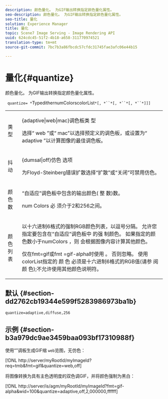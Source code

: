 ```yaml
---
description: 颜色量化。 为GIF输出转换指定颜色量化属性。
seo-description: 颜色量化。 为GIF输出转换指定颜色量化属性。
seo-title: 量化
solution: Experience Manager
title: 量化
topic: Scene7 Image Serving - Image Rendering API
uuid: 624cdc45-51f2-4b18-a658-311770974521
translation-type: tm+mt
source-git-commit: 7bc7b3a86fbcdc57cfdc31745fae3afc06e44b15

---
```



# 量化{#quantize}

颜色量化。 为GIF输出转换指定颜色量化属性。

` quantize= *`TypedithernumColorscolorList`*[, *``*[, *``*[, *``*]]]`

<table id="simpletable_6BF155FCB8224E7EBFC8D8375AD26A71"> 
 <tr class="strow"> 
  <td class="stentry"> <p> <span class="codeph"> <span class="varname"> 类型 </span></span> </p> </td> 
  <td class="stentry"> <p> <span class="codeph"> {adaptive|web|mac}调色板类 </span> 型 </p> <p>选择“ <span class="codeph"> web </span>”或“ <span class="codeph"> mac”以选择预定义的调色板，或设置为“ </span>adaptive <span class="codeph"></span>”以计算图像的最佳调色板。 </p> </td> 
 </tr> 
 <tr class="strow"> 
  <td class="stentry"> <p> <span class="codeph"> <span class="varname"> 抖动 </span></span> </p> </td> 
  <td class="stentry"> <p> <span class="codeph"> {dumsal|off}仿色 </span> 选项 </p> <p>为Floyd-Steinberg错误扩散选择“扩散”或“关闭”可禁用仿色。 </p> </td> 
 </tr> 
 <tr class="strow"> 
  <td class="stentry"> <p> <span class="codeph"> <span class="varname"> 颜色数 </span></span> </p> </td> 
  <td class="stentry"> <p>“自适应”调色板中包含的输出颜色( <span class="codeph"> 整 </span>数)数。 </p> <p> <span class="codeph"> num <span class="varname"> Colors </span> 必 </span> 须介于2和256之间。 </p> </td> 
 </tr> 
 <tr class="strow"> 
  <td class="stentry"> <p> <span class="codeph"> 颜 <span class="varname"> 色列表 </span></span> </p> </td> 
  <td class="stentry"> <p>以十六进制6格式的强制RGB颜色列表，以逗号分隔。 允许您指定要包含在“自适应”调色板中 <span class="codeph"> 的强 </span>制颜色。 如果指定的颜色数小于numColors <span class="codeph"> ，则 </span>会根据图像内容计算其他颜色。 </p> <p>仅在fmt=gif或fmt <span class="codeph"></span> =gif-alpha时使用 <span class="codeph"></span>。 否则忽略。 使用colorList指定的 <span class="codeph"> 颜 <span class="varname"> 色 </span> 必须是十六进制6格式的RGB值(请参 </span> 阅颜 <span class="codeph"></span>色);不允许使用其他颜色说明符。 </p> </td> 
 </tr> 
</table>

## 默认 {#section-dd2762cb19344e599f5283986973ba1b}

`quantize=adaptive,diffuse,256`

## 示例 {#section-b3a979dc9ae3459baa093bf17310988f}

使用“”调板生成GIF缩 `web`览图，无仿色：

[!DNL http://server/myRootId/myImageId?req=tmb&fmt=gif&quantize=web,off]

将图像转换为具有主色透明度的双色调GIF，并将颜色强制为黑白：

[!DNL http://server/is/agm/myRootId/myImageId?fmt=gif-alpha&wid=100&quantize=adaptive,off,2,000000,ffffff]
